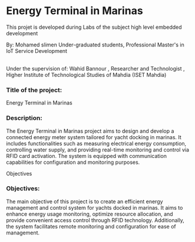 # Energy Terminal in Marinas


This projet is developed during Labs of the subject high level embedded development

By:
Mohamed slimen
Under-graduated students, 
Professional Master's in IoT Service Development

<br>
Under the supervision of:
Wahid Bannour , 
Researcher and Technologist , 
Higher Institute of Technological Studies of Mahdia (ISET Mahdia)


<h3>Title of the project:</h3>
Energy Terminal in Marinas

<h3>Description:</h3>
The Energy Terminal in Marinas project aims to design and develop a connected energy meter system tailored for yacht docking in marinas. It includes functionalities such as measuring electrical energy consumption, controlling water supply, and providing real-time monitoring and control via RFID card activation. The system is equipped with communication capabilities for configuration and monitoring purposes.

Objectives
<h3>Objectives:</h3>
The main objective of this project is to create an efficient energy management and control system for yachts docked in marinas. It aims to enhance energy usage monitoring, optimize resource allocation, and provide convenient access control through RFID technology. Additionally, the system facilitates remote monitoring and configuration for ease of management.



